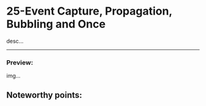 # 25-Event Capture, Propagation, Bubbling and Once

desc...

---

### Preview:

img...

## Noteworthy points:
